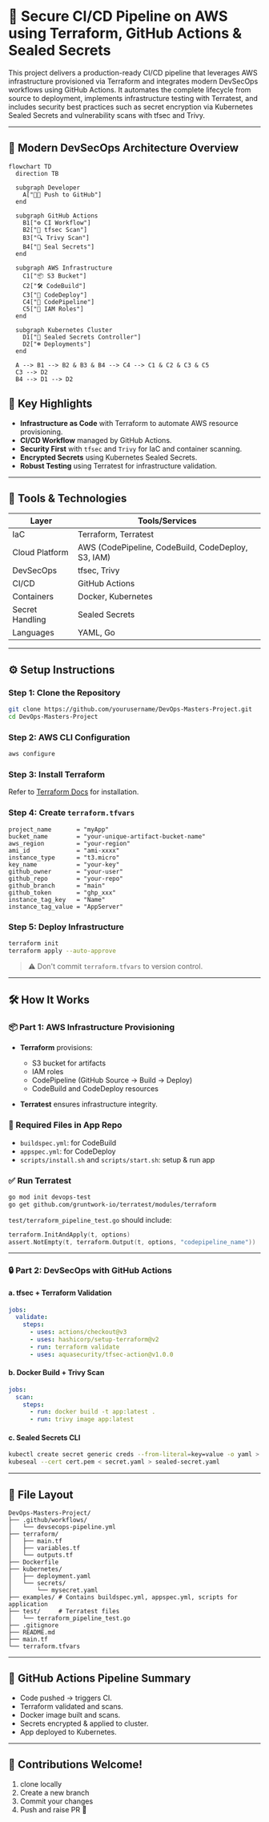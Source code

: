 # 🚀 Secure CI/CD Pipeline on AWS using Terraform, GitHub Actions & Sealed Secrets

This project delivers a production-ready CI/CD pipeline that leverages AWS infrastructure provisioned via Terraform and integrates modern DevSecOps workflows using GitHub Actions. It automates the complete lifecycle from source to deployment, implements infrastructure testing with Terratest, and includes security best practices such as secret encryption via Kubernetes Sealed Secrets and vulnerability scans with tfsec and Trivy.

---

## 🧱 Modern DevSecOps Architecture Overview

```mermaid
flowchart TD
  direction TB

  subgraph Developer
    A["🧑‍💻 Push to GitHub"]
  end

  subgraph GitHub Actions
    B1["⚙️ CI Workflow"]
    B2["🧪 tfsec Scan"]
    B3["🔍 Trivy Scan"]
    B4["🔐 Seal Secrets"]
  end

  subgraph AWS Infrastructure
    C1["📦 S3 Bucket"]
    C2["🛠️ CodeBuild"]
    C3["🚀 CodeDeploy"]
    C4["🔁 CodePipeline"]
    C5["🔐 IAM Roles"]
  end

  subgraph Kubernetes Cluster
    D1["🧩 Sealed Secrets Controller"]
    D2["☸️ Deployments"]
  end

  A --> B1 --> B2 & B3 & B4 --> C4 --> C1 & C2 & C3 & C5
  C3 --> D2
  B4 --> D1 --> D2
```


## 🔑 Key Highlights

- **Infrastructure as Code** with Terraform to automate AWS resource provisioning.
- **CI/CD Workflow** managed by GitHub Actions.
- **Security First** with `tfsec` and `Trivy` for IaC and container scanning.
- **Encrypted Secrets** using Kubernetes Sealed Secrets.
- **Robust Testing** using Terratest for infrastructure validation.

---

## 🧰 Tools & Technologies

| Layer            | Tools/Services                                           |
|------------------|----------------------------------------------------------|
| IaC              | Terraform, Terratest                                     |
| Cloud Platform   | AWS (CodePipeline, CodeBuild, CodeDeploy, S3, IAM)       |
| DevSecOps        | tfsec, Trivy                                              |
| CI/CD            | GitHub Actions                                           |
| Containers       | Docker, Kubernetes                                       |
| Secret Handling  | Sealed Secrets                                           |
| Languages        | YAML, Go                                                 |

---

## ⚙️ Setup Instructions

### Step 1: Clone the Repository
```bash
git clone https://github.com/yourusername/DevOps-Masters-Project.git
cd DevOps-Masters-Project
```

### Step 2: AWS CLI Configuration
```bash
aws configure
```

### Step 3: Install Terraform
Refer to [Terraform Docs](https://developer.hashicorp.com/terraform/downloads) for installation.

### Step 4: Create `terraform.tfvars`
```hcl
project_name       = "myApp"
bucket_name        = "your-unique-artifact-bucket-name"
aws_region         = "your-region"
ami_id             = "ami-xxxx"
instance_type      = "t3.micro"
key_name           = "your-key"
github_owner       = "your-user"
github_repo        = "your-repo"
github_branch      = "main"
github_token       = "ghp_xxx"
instance_tag_key   = "Name"
instance_tag_value = "AppServer"
```

### Step 5: Deploy Infrastructure
```bash
terraform init
terraform apply --auto-approve
```

> ⚠️ Don't commit `terraform.tfvars` to version control.

---

## 🛠️ How It Works

### 📦 Part 1: AWS Infrastructure Provisioning

- **Terraform** provisions:
  - S3 bucket for artifacts
  - IAM roles
  - CodePipeline (GitHub Source -> Build -> Deploy)
  - CodeBuild and CodeDeploy resources

- **Terratest** ensures infrastructure integrity.

### 📁 Required Files in App Repo
- `buildspec.yml`: for CodeBuild
- `appspec.yml`: for CodeDeploy
- `scripts/install.sh` and `scripts/start.sh`: setup & run app

### ✅ Run Terratest
```bash
go mod init devops-test
go get github.com/gruntwork-io/terratest/modules/terraform
```

`test/terraform_pipeline_test.go` should include:
```go
terraform.InitAndApply(t, options)
assert.NotEmpty(t, terraform.Output(t, options, "codepipeline_name"))
```

---

### 🔒 Part 2: DevSecOps with GitHub Actions

#### a. tfsec + Terraform Validation
```yaml
jobs:
  validate:
    steps:
      - uses: actions/checkout@v3
      - uses: hashicorp/setup-terraform@v2
      - run: terraform validate
      - uses: aquasecurity/tfsec-action@v1.0.0
```

#### b. Docker Build + Trivy Scan
```yaml
jobs:
  scan:
    steps:
      - run: docker build -t app:latest .
      - run: trivy image app:latest
```

#### c. Sealed Secrets CLI
```bash
kubectl create secret generic creds --from-literal=key=value -o yaml > secret.yaml
kubeseal --cert cert.pem < secret.yaml > sealed-secret.yaml

```

---

## 📂 File Layout

```
DevOps-Masters-Project/
├── .github/workflows/
│   └── devsecops-pipeline.yml
├── terraform/
│   ├── main.tf
│   ├── variables.tf
│   └── outputs.tf
├── Dockerfile
├── kubernetes/
│   ├── deployment.yaml
│   └── secrets/
│       └── mysecret.yaml
├── examples/ # Contains buildspec.yml, appspec.yml, scripts for application
├── test/     # Terratest files
│   └── terraform_pipeline_test.go
├── .gitignore
├── README.md
├── main.tf
└── terraform.tfvars

```

---

## 🧪 GitHub Actions Pipeline Summary

- Code pushed → triggers CI.
- Terraform validated and scans.
- Docker image built and scans.
- Secrets encrypted & applied to cluster.
- App deployed to Kubernetes.

---

## 💬 Contributions Welcome!

1. clone locally  
2. Create a new branch
3. Commit your changes
4. Push and raise PR 🚀


